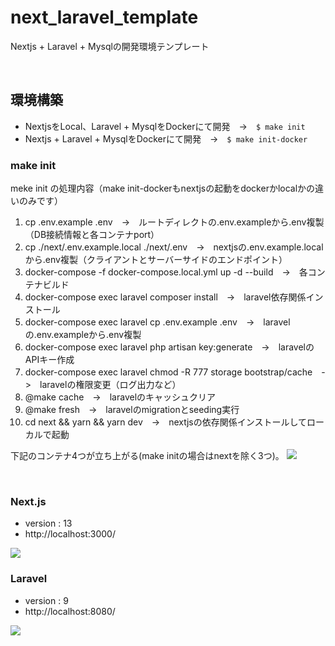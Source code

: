 # next_laravel_template
Nextjs + Laravel + Mysqlの開発環境テンプレート

<br />

## **環境構築**

- NextjsをLocal、Laravel + MysqlをDockerにて開発　->　`$ make init`
- Nextjs + Laravel + MysqlをDockerにて開発　->　`$ make init-docker`

### **make init**
meke init の処理内容（make init-dockerもnextjsの起動をdockerかlocalかの違いのみです）
1. cp .env.example .env　->　ルートディレクトの.env.exampleから.env複製（DB接続情報と各コンテナport）
2. cp ./next/.env.example.local ./next/.env　->　nextjsの.env.example.localから.env複製（クライアントとサーバーサイドのエンドポイント）
3. docker-compose -f docker-compose.local.yml up -d --build　->　各コンテナビルド
4. docker-compose exec laravel composer install　->　laravel依存関係インストール
5. docker-compose exec laravel cp .env.example .env　->　laravelの.env.exampleから.env複製
6. docker-compose exec laravel php artisan key:generate　->　laravelのAPIキー作成
7. docker-compose exec laravel chmod -R 777 storage bootstrap/cache　->　laravelの権限変更（ログ出力など）
8.  @make cache　->　laravelのキャッシュクリア
9.  @make fresh　->　laravelのmigrationとseeding実行
10. cd next && yarn && yarn dev　->　nextjsの依存関係インストールしてローカルで起動



下記のコンテナ4つが立ち上がる(make initの場合はnextを除く3つ)。
<image src="https://hiz-pictures.s3.ap-northeast-1.amazonaws.com/NL-docker.png" />

<br />

### Next.js
- version : 13
- http://localhost:3000/

<image src="https://hiz-pictures.s3.ap-northeast-1.amazonaws.com/next-top.png" />

<br />

### Laravel
- version : 9
- http://localhost:8080/

<image src="https://hiz-pictures.s3.ap-northeast-1.amazonaws.com/laravel-top.png" />